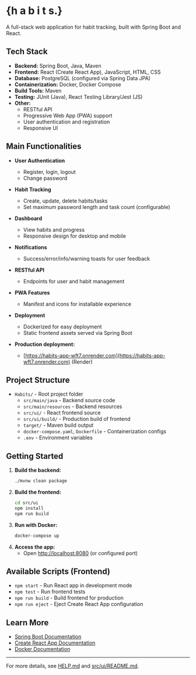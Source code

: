 # {h a b i t s.}

A full-stack web application for habit tracking, built with Spring Boot and React.

## Tech Stack

- **Backend:** Spring Boot, Java, Maven
- **Frontend:** React (Create React App), JavaScript, HTML, CSS
- **Database:** PostgreSQL (configured via Spring Data JPA)
- **Containerization:** Docker, Docker Compose
- **Build Tools:** Maven
- **Testing:** JUnit (Java), React Testing Library/Jest (JS)
- **Other:** 
  - RESTful API
  - Progressive Web App (PWA) support
  - User authentication and registration
  - Responsive UI

## Main Functionalities

- **User Authentication**
  - Register, login, logout
  - Change password

- **Habit Tracking**
  - Create, update, delete habits/tasks
  - Set maximum password length and task count (configurable)

- **Dashboard**
  - View habits and progress
  - Responsive design for desktop and mobile

- **Notifications**
  - Success/error/info/warning toasts for user feedback

- **RESTful API**
  - Endpoints for user and habit management

- **PWA Features**
  - Manifest and icons for installable experience

- **Deployment**
  - Dockerized for easy deployment
  - Static frontend assets served via Spring Boot

- **Production deployment:** 
   - [https://habits-app-wft7.onrender.com](https://habits-app-wft7.onrender.com) (Render)

## Project Structure

- `Habits/` - Root project folder
  - `src/main/java` - Backend source code
  - `src/main/resources` - Backend resources
  - `src/ui/` - React frontend source
  - `src/ui/build/` - Production build of frontend
  - `target/` - Maven build output
  - `docker-compose.yaml`, `Dockerfile` - Containerization configs
  - `.env` - Environment variables

## Getting Started

1. **Build the backend:**
   ```sh
   ./mvnw clean package
   ```
2. **Build the frontend:**
   ```sh
   cd src/ui
   npm install
   npm run build
   ```
3. **Run with Docker:**
   ```sh
   docker-compose up
   ```
4. **Access the app:**
   - Open [http://localhost:8080](http://localhost:8080) (or configured port)

## Available Scripts (Frontend)

- `npm start` - Run React app in development mode
- `npm test` - Run frontend tests
- `npm run build` - Build frontend for production
- `npm run eject` - Eject Create React App configuration

## Learn More

- [Spring Boot Documentation](https://spring.io/projects/spring-boot)
- [Create React App Documentation](https://facebook.github.io/create-react-app/docs/getting-started)
- [Docker Documentation](https://docs.docker.com/)

---

For more details, see [HELP.md](Habits/HELP.md) and [src/ui/README.md](Habits/src/ui/README.md).
